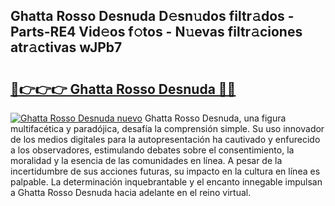 ## Ghatta Rosso Desnuda D𝚎sn𝚞dos filtr𝚊dos - Parts-RE4 Vid𝚎os f𝚘tos - N𝚞evas filtr𝚊ciones atr𝚊ctivas wJPb7

# <h2><a href="http://mb3o2i3.tromn.icu/?c=Ghatta+Rosso+Desnuda">🔗👉👉👉 Ghatta Rosso Desnuda 🔗🔗</a></h2>

[![Ghatta Rosso Desnuda nuevo](https://i.imgur.com/pEAQMta.gif)](http://mb3o2i3.tromn.icu/?c=Ghatta+Rosso+Desnuda)
Ghatta Rosso Desnuda, una figura multifacética y paradójica, desafía la comprensión simple. Su uso innovador de los medios digitales para la autopresentación ha cautivado y enfurecido a los observadores, estimulando debates sobre el consentimiento, la moralidad y la esencia de las comunidades en línea. A pesar de la incertidumbre de sus acciones futuras, su impacto en la cultura en línea es palpable. La determinación inquebrantable y el encanto innegable impulsan a Ghatta Rosso Desnuda hacia adelante en el reino virtual.
